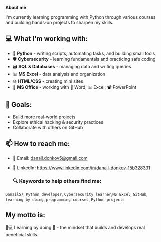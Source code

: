 

**About me**

I'm currently learning programming with Python through various courses and building hands-on projects to sharpen my skills.

## 💻 What I'm working with:
- 🐍 **Python** - writing scripts, automating tasks, and building small tools  
- 🛡️ **Cybersecurity** - learning fundamentals and practicing safe coding  
- 🗃️ **SQL & Databases** - managing data and writing queries  
- 📊 **MS Excel** - data analysis and organization  
- 🌐 **HTML/CSS** - creating mini sites
- 💼 **MS Office** - working with 📄 Word; 📊 Excel; 📽️ PowerPoint


## 🚀 Goals:
- Build more real-world projects
- Explore ethical hacking & security practices
- Collaborate with others on GitHub

## 📫 How to reach me:
- 📧 Email: danail.donkov5@gmail.com

- 💼 LinkedIn: https://www.linkedin.com/in/danail-donkov-15b328331

  ### 🔍 Keywords to help others find me:

`Danail57`, `Python developer`, `Cybersecurity learner`,`MS Excel`, `GitHub`, `learning by doing`, `programming courses`, `Python projects`

## My motto is:
🧠💻 Learning by doing 🚀 - the mindset that builds and develops real beneficial skills.
